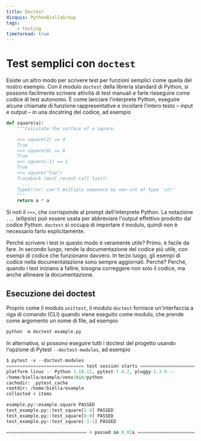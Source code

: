 ```yaml
---
title: Doctest
disquis: PythonBiellaGroup
tags:
    - testing
timetoread: true
---
```


# Test semplici con `doctest`

Esiste un altro modo per scrivere test per funzioni semplici come quella
del nostro esempio.  Con il modulo `doctest` della libreria standard di
Python, si possono facilmente scrivere attività di test manuali e farle
rieseguire come codice di test autonomo.  È come lanciare l'interprete
Python, eseguire alcune chiamate di funzione rappresentative e incollare
l'intero testo – input e output – in una docstring del codice, ad esempio

```python
def square(a):
    """Calculate the surface of a square.

    >>> square(2) == 4
    True
    >>> square(0) == 0
    True
    >>> square(-1) == 1
    True
    >>> square("Foo")
    Traceback (most recent call last):
      ...
    TypeError: can't multiply sequence by non-int of type 'str'
    """
    return a * a
```

Si noti il `>>>`, che corrisponde al prompt dell'interprete Python.  La
notazione `...` (ellipsis) può essere usata per abbreviare l'output
effettivo prodotto dal codice Python.  `doctest` si occupa di importare
il modulo, quindi non è necessario farlo esplicitamente.

Perché scrivere i test in questo modo è veramente utile?  Primo, è facile
da fare.  In secondo luogo, rende la documentazione del codice più utile,
con esempi di codice che funzionano davvero.  In terzo luogo, gli esempi
di codice nella documentatazione sono sempre aggiornati.  Perché?
Perché, quando i test iniziano a fallire, bisogna correggere non solo il
codice, ma anche allineare la documentazione.

## Esecuzione dei doctest

Proprio come il modulo `unittest`, il modulo `doctest` fornisce
un'interfaccia a riga di comando (CLI) quando viene eseguito come modulo,
che prende come argomento un nome di file, ad esempio

```python
python -m doctest example.py
```

In alternativa, si possono eseguire tutti i doctest del progetto usando
l'opzione di Pytest `--doctest-modules`, ad esempio

```python
$ pytest -v --doctest-modules
============================= test session starts =============================
platform linux -- Python 3.10.12, pytest-7.4.2, pluggy-1.3.0 --
/home/biella/example/venv/bin/python
cachedir: .pytest_cache
rootdir: /home/biella/example
collected 4 items

example.py::example.square PASSED                                       [ 25%]
test_example.py::test_square[2-4] PASSED                                [ 50%]
test_example.py::test_square[0-0] PASSED                                [ 75%]
test_example.py::test_square[-1-1] PASSED                               [100%]

============================== 4 passed in 0.01s ==============================
```
